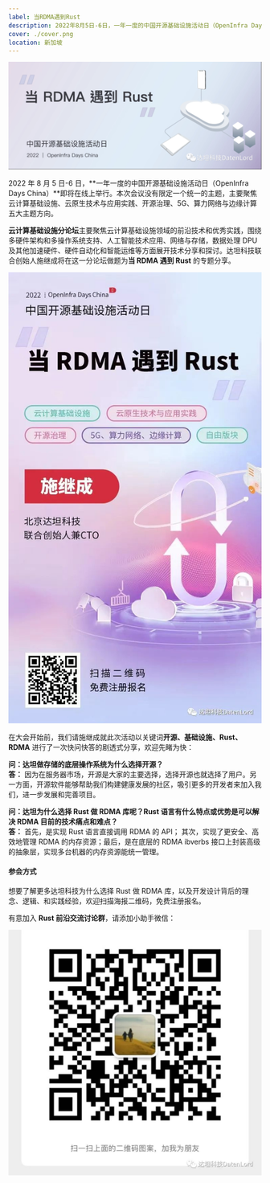 ```yaml
---
label: 当RDMA遇到Rust
description: 2022年8月5日-6日，一年一度的中国开源基础设施活动日（OpenInfra Days China）即将在线上举行。本次会议没有限定一个统一的主题，主要聚焦云计算基础设施、云原生技术与应用实践、开源治理、5G、算力网络与边缘计算五大主题方向。
cover: ./cover.png
location: 新加坡
---
```


![封面](./cover.png)

2022 年 8 月 5 日-6 日，**一年一度的中国开源基础设施活动日（OpenInfra Days China）**即将在线上举行。本次会议没有限定一个统一的主题，主要聚焦云计算基础设施、云原生技术与应用实践、开源治理、5G、算力网络与边缘计算五大主题方向。

**云计算基础设施分论坛**主要聚焦云计算基础设施领域的前沿技术和优秀实践，围绕多硬件架构和多操作系统支持、人工智能技术应用、网络与存储，数据处理 DPU 及其他加速硬件、硬件自动化和智能运维等方面展开技术分享和探讨。达坦科技联合创始人施继成将在这一分论坛做题为**当 RDMA 遇到 Rust** 的专题分享。

![图片](./image1.jpg)

在大会开始前，我们请施继成就此次活动以关键词**开源、基础设施、Rust、RDMA** 进行了一次快问快答的剧透式分享，欢迎先睹为快：

**问：达坦做存储的底层操作系统为什么选择开源？**  
**答：** 因为在服务器市场，开源是大家的主要选择，选择开源也就选择了用户。另一方面，开源软件能够帮助我们构建健康发展的社区，吸引更多的开发者来加入我们，进一步发展和完善项目。

**问：达坦为什么选择 Rust 做 RDMA 库呢？Rust 语言有什么特点或优势是可以解决 RDMA 目前的技术痛点和难点？**  
**答：** 首先，是实现 Rust 语言直接调用 RDMA 的 API； 其次，实现了更安全、高效地管理 RDMA 的内存资源；最后，是在底层的 RDMA ibverbs 接口上封装高级的抽象层，实现多台机器的内存资源能统一管理。

#### 参会方式

想要了解更多达坦科技为什么选择 Rust 做 RDMA 库，以及开发设计背后的理念、逻辑、和实践经验，欢迎扫描海报二维码，免费注册报名。

有意加入 **Rust 前沿交流讨论群**，请添加小助手微信：

![图片](./image2.jpg)
